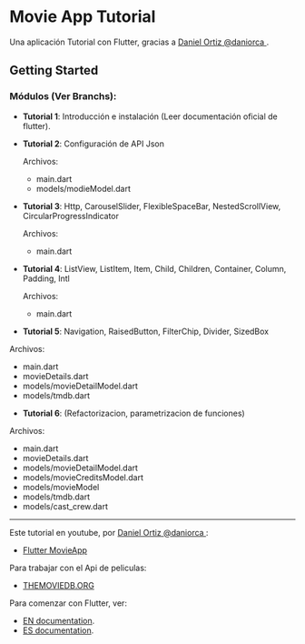 # Movie App Tutorial

Una aplicación Tutorial con Flutter, gracias a [Daniel Ortiz @daniorca ](https://github.com/daniorca/movieapp_flutter).

## Getting Started

### Módulos (Ver Branchs):
- **Tutorial 1**: Introducción e instalación (Leer documentación oficial de flutter).

- **Tutorial 2**: Configuración de API Json

  Archivos:
  + main.dart
  + models/modieModel.dart

- **Tutorial 3**: Http, CarouselSlider, FlexibleSpaceBar, NestedScrollView, CircularProgressIndicator

  Archivos:
  + main.dart

- **Tutorial 4**: ListView, ListItem, Item, Child, Children, Container, Column, Padding, Intl

  Archivos:
  + main.dart

- **Tutorial 5**: Navigation, RaisedButton, FilterChip, Divider, SizedBox

Archivos:
  + main.dart
  + movieDetails.dart
  + models/movieDetailModel.dart
  + models/tmdb.dart

- **Tutorial 6**: (Refactorizacion, parametrizacion de funciones)

Archivos:
  + main.dart
  + movieDetails.dart
  + models/movieDetailModel.dart
  + models/movieCreditsModel.dart
  + models/movieModel
  + models/tmdb.dart
  + models/cast_crew.dart

----

Este tutorial en youtube, por [Daniel Ortiz @daniorca ](https://github.com/daniorca):
- [Flutter MovieApp](https://www.youtube.com/watch?v=2rz9rLvYJnk&list=PLjwNJFX1E9FZ3SBRhSGnnaqPFhkYcuhSw)

Para trabajar con el Api de peliculas:
- [THEMOVIEDB.ORG](https://developers.themoviedb.org)


Para comenzar con Flutter, ver:
- [EN documentation](https://flutter.io/).
- [ES documentation](https://flutter-es.io/).
